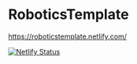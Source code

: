 # RoboticsTemplate


https://roboticstemplate.netlify.com/


[![Netlify Status](https://api.netlify.com/api/v1/badges/ef8882b3-b756-4b8b-9ba1-e34e9c81f733/deploy-status)](https://app.netlify.com/sites/roboticstemplate/deploys)
